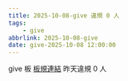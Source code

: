 ```yaml
---
title: 2025-10-08-give 違規 0 人
tags:
    - give
abbrlink: 2025-10-08-give
date: give-2025-10-08 12:00:00
---
```

give 板 [板規連結](https://www.ptt.cc/bbs/give/M.1612495900.A.C32.html)
昨天違規 0 人
